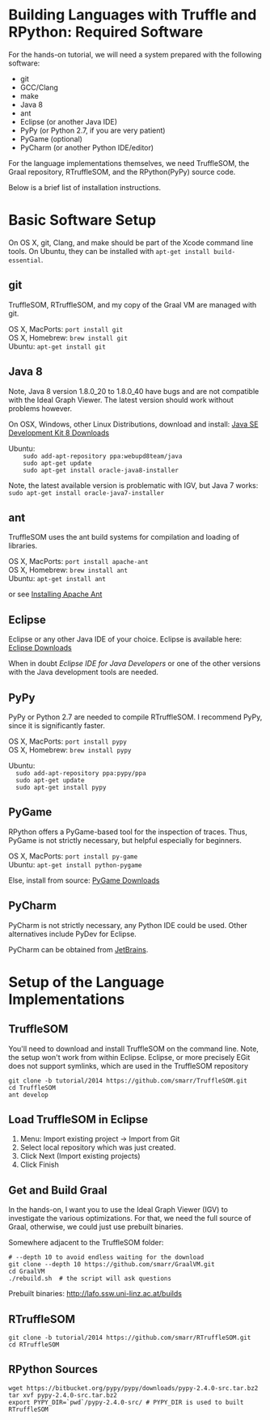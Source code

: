 Building Languages with Truffle and RPython: Required Software
==============================================================

For the hands-on tutorial, we will need a system prepared with the following
software:

  - git
  - GCC/Clang
  - make
  - Java 8
  - ant
  - Eclipse (or another Java IDE)
  - PyPy (or Python 2.7, if you are very patient)
  - PyGame (optional)
  - PyCharm (or another Python IDE/editor)

For the language implementations themselves, we need TruffleSOM, the Graal
repository, RTruffleSOM, and the RPython(PyPy) source code.

Below is a brief list of installation instructions.


Basic Software Setup
====================

On OS X, git, Clang, and make should be part of the Xcode command line tools.
On Ubuntu, they can be installed with `apt-get install build-essential`.


git
---

TruffleSOM, RTruffleSOM, and my copy of the Graal VM are managed with git.

OS X, MacPorts:     `port install git`  
OS X, Homebrew:     `brew install git`    
Ubuntu:             `apt-get install git`


Java 8
------

Note, Java 8 version 1.8.0_20 to 1.8.0_40 have bugs and are not compatible with
the Ideal Graph Viewer. The latest version should work without problems however.

On OSX, Windows, other Linux Distributions, download and install:
  [Java SE Development Kit 8 Downloads](http://www.oracle.com/technetwork/java/javase/downloads/jdk8-downloads-2133151.html)

Ubuntu:  
`    sudo add-apt-repository ppa:webupd8team/java`  
`    sudo apt-get update`  
`    sudo apt-get install oracle-java8-installer`

  Note, the latest available version is problematic with IGV, but Java 7 works:
`    sudo apt-get install oracle-java7-installer`  

ant
---

TruffleSOM uses the ant build systems for compilation and loading of libraries.

OS X, MacPorts:  `port install apache-ant`  
OS X, Homebrew:  `brew install ant`  
Ubuntu: `apt-get install ant`

or see [Installing Apache Ant](http://ant.apache.org/manual/install.html)


Eclipse
-------

Eclipse or any other Java IDE of your choice. Eclipse is available here:
  [Eclipse Downloads](http://www.eclipse.org/downloads/)
 
  When in doubt _Eclipse IDE for Java Developers_ or one of the other versions
  with the Java development tools are needed.


PyPy
----

PyPy or Python 2.7 are needed to compile RTruffleSOM. I recommend PyPy, since
it is significantly faster.

OS X, MacPorts:  `port install pypy`  
OS X, Homebrew:  `brew install pypy`

Ubuntu:  
`  sudo add-apt-repository ppa:pypy/ppa`  
`  sudo apt-get update`  
`  sudo apt-get install pypy`

PyGame
------

RPython offers a PyGame-based tool for the inspection of traces. Thus, PyGame
is not strictly necessary, but helpful especially for beginners.

OS X, MacPorts: `port install py-game`  
Ubuntu: `apt-get install python-pygame`

Else, install from source: [PyGame Downloads](http://www.pygame.org/download.shtml)

PyCharm
-------

PyCharm is not strictly necessary, any Python IDE could be used. Other
alternatives include PyDev for Eclipse.

PyCharm can be obtained from [JetBrains](https://www.jetbrains.com/pycharm/).

Setup of the Language Implementations
=====================================

TruffleSOM
----------

You'll need to download and install TruffleSOM on the command line. Note, the
setup won't work from within Eclipse. Eclipse, or more precisely EGit does not
support symlinks, which are used in the TruffleSOM repository

    git clone -b tutorial/2014 https://github.com/smarr/TruffleSOM.git
    cd TruffleSOM
    ant develop


Load TruffleSOM in Eclipse
--------------------------

 1. Menu: Import existing project -> Import from Git
 2. Select local repository which was just created.
 3. Click Next (Import existing projects)
 4. Click Finish

Get and Build Graal
-------------------

In the hands-on, I want you to use the Ideal Graph Viewer (IGV) to investigate
the various optimizations. For that, we need the full source of Graal,
otherwise, we could just use prebuilt binaries.

Somewhere adjacent to the TruffleSOM folder:

    # --depth 10 to avoid endless waiting for the download
    git clone --depth 10 https://github.com/smarr/GraalVM.git
    cd GraalVM
    ./rebuild.sh  # the script will ask questions

Prebuilt binaries: http://lafo.ssw.uni-linz.ac.at/builds

RTruffleSOM
-----------

    git clone -b tutorial/2014 https://github.com/smarr/RTruffleSOM.git
    cd RTruffleSOM
 
  
RPython Sources
---------------

    wget https://bitbucket.org/pypy/pypy/downloads/pypy-2.4.0-src.tar.bz2
    tar xvf pypy-2.4.0-src.tar.bz2
    export PYPY_DIR=`pwd`/pypy-2.4.0-src/ # PYPY_DIR is used to built RTruffleSOM


